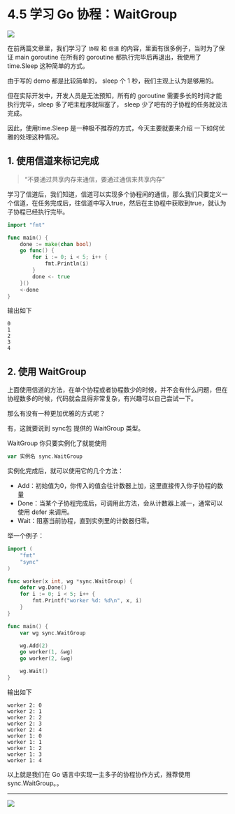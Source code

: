 # 4.5 学习 Go 协程：WaitGroup

![](http://image.iswbm.com/20200607145423.png)

在前两篇文章里，我们学习了 `协程` 和 `信道` 的内容，里面有很多例子，当时为了保证 main goroutine 在所有的 goroutine 都执行完毕后再退出，我使用了 time.Sleep 这种简单的方式。

由于写的 demo 都是比较简单的， sleep 个 1 秒，我们主观上认为是够用的。

但在实际开发中，开发人员是无法预知，所有的 goroutine 需要多长的时间才能执行完毕，sleep 多了吧主程序就阻塞了， sleep 少了吧有的子协程的任务就没法完成。

因此，使用time.Sleep 是一种极不推荐的方式，今天主要就要来介绍 一下如何优雅的处理这种情况。



## 1. 使用信道来标记完成

> “不要通过共享内存来通信，要通过通信来共享内存”

学习了信道后，我们知道，信道可以实现多个协程间的通信，那么我们只要定义一个信道，在任务完成后，往信道中写入true，然后在主协程中获取到true，就认为子协程已经执行完毕。

```go
import "fmt"

func main() {
	done := make(chan bool)
	go func() {
		for i := 0; i < 5; i++ {
			fmt.Println(i)
		}
		done <- true
	}()
	<-done
}
```

输出如下

```
0
1
2
3
4
```



## 2. 使用 WaitGroup 

上面使用信道的方法，在单个协程或者协程数少的时候，并不会有什么问题，但在协程数多的时候，代码就会显得非常复杂，有兴趣可以自己尝试一下。

那么有没有一种更加优雅的方式呢？

有，这就要说到 sync包 提供的 WaitGroup 类型。

WaitGroup  你只要实例化了就能使用

```go
var 实例名 sync.WaitGroup 
```

实例化完成后，就可以使用它的几个方法：

- Add：初始值为0，你传入的值会往计数器上加，这里直接传入你子协程的数量
- Done：当某个子协程完成后，可调用此方法，会从计数器上减一，通常可以使用 defer 来调用。
- Wait：阻塞当前协程，直到实例里的计数器归零。

举一个例子：

```go
import (
	"fmt"
	"sync"
)

func worker(x int, wg *sync.WaitGroup) {
	defer wg.Done()
	for i := 0; i < 5; i++ {
		fmt.Printf("worker %d: %d\n", x, i)
	}
}

func main() {
	var wg sync.WaitGroup

	wg.Add(2)
	go worker(1, &wg)
	go worker(2, &wg)

	wg.Wait()
}
```

输出如下 

```
worker 2: 0
worker 2: 1
worker 2: 2
worker 2: 3
worker 2: 4
worker 1: 0
worker 1: 1
worker 1: 2
worker 1: 3
worker 1: 4
```

以上就是我们在 Go 语言中实现一主多子的协程协作方式，推荐使用 sync.WaitGroup。。



---

![](http://image.python-online.cn/image-20200320125724880.png)